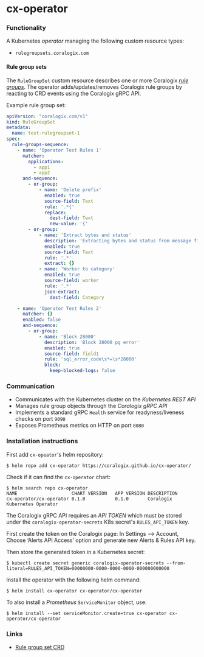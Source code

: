# cx-operator

### Functionality
A Kubernetes _operator_ managing the following custom resource types:

- `rulegroupsets.coralogix.com`

#### Rule group sets
The `RuleGroupSet` custom resource describes one or more Coralogix [_rule groups_](https://coralogix.com/tutorials/log-parsing-rules/).
The operator adds/updates/removes Coralogix rule groups by reacting to
CRD events using the Coralogix gRPC API.

Example rule group set:

```yaml
apiVersion: "coralogix.com/v1"
kind: RuleGroupSet
metadata:
  name: test-rulegroupset-1
spec:
  rule-groups-sequence:
    - name: 'Operator Test Rules 1'
      matcher:
        applications:
          - app1
          - app2
      and-sequence:
        - or-group:
            - name: 'Delete prefix'
              enabled: true
              source-field: Text
              rule: '.*{'
              replace:
                dest-field: Text
                new-value: '{'
        - or-group:
            - name: 'Extract bytes and status'
              description: 'Extracting bytes and status from message field'
              enabled: true
              source-field: Text
              rule: '.*'
              extract: {}
            - name: 'Worker to category'
              enabled: true
              source-field: worker
              rule: '.*'
              json-extract:
                dest-field: Category

    - name: 'Operator Test Rules 2'
      matcher: {}
      enabled: false
      and-sequence:
        - or-group:
            - name: 'Block 28000'
              description: 'Block 28000 pg error'
              enabled: true
              source-field: field1
              rule: 'sql_error_code\s*=\s*28000'
              block:
                keep-blocked-logs: false
```

### Communication

- Communicates with the Kubernetes cluster on the _Kubernetes REST API_
- Manages rule group objects through the _Coralogix gRPC API_
- Implements a standard gRPC `Health` service for readyness/liveness checks on port `9090`
- Exposes Prometheus metrics on HTTP on port `8080`

### Installation instructions

First add `cx-opeator`'s helm repository:

```shell
$ helm repo add cx-operator https://coralogix.github.io/cx-operator/
```

Check if it can find the `cx-operator` chart:

```shell
$ helm search repo cx-operator
NAME                   	CHART VERSION	APP VERSION	DESCRIPTION
cx-operator/cx-operator	0.1.0        	0.1.0      	Coralogix Kubernetes Operator
```

The Coralogix gRPC API requires an _API TOKEN_ which must be stored under the `coralogix-operator-secrets` K8s secret's `RULES_API_TOKEN` key.

First create the token on the Coralogix page:
In Settings –> Account, Choose ‘Alerts API Access’ option and generate new Alerts & Rules API key.

Then store the generated token in a Kubernetes secret:

```shell
$ kubectl create secret generic coralogix-operator-secrets --from-literal=RULES_API_TOKEN=00000000-0000-0000-0000-000000000000
```

Install the operator with the following helm command:

```shell
$ helm install cx-operator cx-operator/cx-operator
```

To also install a _Prometheus_ `ServiceMonitor` object, use:

```shell
$ helm install --set serviceMonitor.create=true cx-operator cx-operator/cx-operator
```

### Links
- [Rule group set CRD](https://github.com/coralogix/cx-operator/blob/master/crds/crd-coralogix-rule-group-set.yaml)

